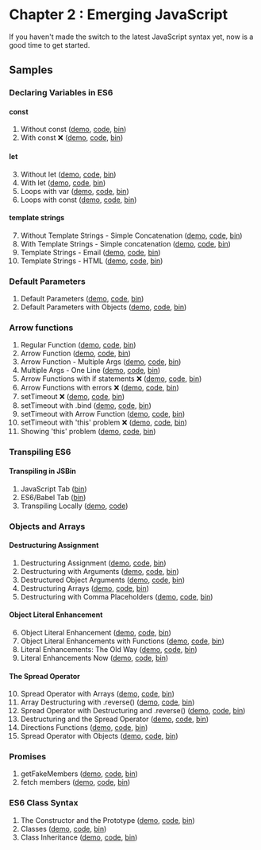 Chapter 2 : Emerging JavaScript
==================
If you haven't made the switch to the latest JavaScript syntax yet, now is a good time to get started.

Samples
--------

### Declaring Variables in ES6

#### const

  1. Without const ([demo](https://rawgit.com/MoonHighway/learning-react/master/chapter-02/01-declaring-variables/01-const.html), [code](http://github.com/MoonHighway/learning-react/blob/master/chapter-02/01-declaring-variables/01-const.html), [bin](http://jsbin.com/gapoxa/1/edit?js,output))
  2. With const ❌
   ([demo](https://rawgit.com/MoonHighway/learning-react/master/chapter-02/01-declaring-variables/02-const.html), [code](http://github.com/MoonHighway/learning-react/blob/master/chapter-02/01-declaring-variables/02-const.html), [bin](http://jsbin.com/gapoxa/2/edit?js,output))

#### let

  3. Without let ([demo](https://rawgit.com/MoonHighway/learning-react/master/chapter-02/01-declaring-variables/03-let.html), [code](http://github.com/MoonHighway/learning-react/blob/master/chapter-02/01-declaring-variables/03-let.html), [bin](http://jsbin.com/gapoxa/3/edit?js,output))
  4. With let ([demo](https://rawgit.com/MoonHighway/learning-react/master/chapter-02/01-declaring-variables/04-let.html), [code](http://github.com/MoonHighway/learning-react/blob/master/chapter-02/01-declaring-variables/04-let.html), [bin](http://jsbin.com/gapoxa/4/edit?js,output))
  5. Loops with var ([demo](https://rawgit.com/MoonHighway/learning-react/master/chapter-02/01-declaring-variables/05-let.html), [code](http://github.com/MoonHighway/learning-react/blob/master/chapter-02/01-declaring-variables/05-let.html), [bin](http://jsbin.com/gapoxa/5/edit?js,output))
  6. Loops with const ([demo](https://rawgit.com/MoonHighway/learning-react/master/chapter-02/01-declaring-variables/06-let.html), [code](http://github.com/MoonHighway/learning-react/blob/master/chapter-02/01-declaring-variables/06-let.html), [bin](http://jsbin.com/gapoxa/6/edit?js,output))

#### template strings
  7. Without Template Strings - Simple Concatenation ([demo](https://rawgit.com/MoonHighway/learning-react/master/chapter-02/01-declaring-variables/07-template-strings.html), [code](http://github.com/MoonHighway/learning-react/blob/master/chapter-02/01-declaring-variables/07-template-strings.html), [bin](http://jsbin.com/gapoxa/7/edit?js,output))
  8. With Template Strings - Simple concatenation ([demo](https://rawgit.com/MoonHighway/learning-react/master/chapter-02/01-declaring-variables/08-template-strings.html), [code](http://github.com/MoonHighway/learning-react/blob/master/chapter-02/01-declaring-variables/08-template-strings.html), [bin](http://jsbin.com/gapoxa/8/edit?js,output))
  9. Template Strings - Email ([demo](https://rawgit.com/MoonHighway/learning-react/master/chapter-02/01-declaring-variables/09-template-strings.html), [code](http://github.com/MoonHighway/learning-react/blob/master/chapter-02/01-declaring-variables/09-template-strings.html), [bin](http://jsbin.com/gapoxa/9/edit?js,output))
  10. Template Strings - HTML ([demo](https://rawgit.com/MoonHighway/learning-react/master/chapter-02/01-declaring-variables/10-template-strings.html), [code](http://github.com/MoonHighway/learning-react/blob/master/chapter-02/01-declaring-variables/10-template-strings.html), [bin](http://jsbin.com/gapoxa/10/edit?js,output))

### Default Parameters

  1. Default Parameters ([demo](https://rawgit.com/MoonHighway/learning-react/master/chapter-02/02-es6-functions/01-default-parameters.html), [code](http://github.com/MoonHighway/learning-react/blob/master/chapter-02/02-es6-functions/01-default-parameters.html), [bin](http://jsbin.com/yeqexu/1/edit?js,console))
  2. Default Parameters with Objects ([demo](https://rawgit.com/MoonHighway/learning-react/master/chapter-02/02-es6-functions/02-default-parameters.html), [code](http://github.com/MoonHighway/learning-react/blob/master/chapter-02/02-es6-functions/02-default-parameters.html), [bin](http://jsbin.com/yeqexu/2/edit?js,console))

### Arrow functions

  1. Regular Function
  ([demo](https://rawgit.com/MoonHighway/learning-react/master/chapter-02/03-arrow-functions/01-arrows.html), [code](http://github.com/MoonHighway/learning-react/blob/master/chapter-02/03-arrow-functions/01-arrows.html), [bin](http://jsbin.com/tegefa/1/edit?js,console))
  2. Arrow Function ([demo](https://rawgit.com/MoonHighway/learning-react/master/chapter-02/03-arrow-functions/02-arrows.html), [code](http://github.com/MoonHighway/learning-react/blob/master/chapter-02/03-arrow-functions/02-arrows.html), [bin](http://jsbin.com/tegefa/2/edit?js,console))
  3. Arrow Function - Multiple Args ([demo](https://rawgit.com/MoonHighway/learning-react/master/chapter-02/03-arrow-functions/03-arrows.html), [code](http://github.com/MoonHighway/learning-react/blob/master/chapter-02/03-arrow-functions/03-arrows.html), [bin](http://jsbin.com/tegefa/3/edit?js,console))
  4. Multiple Args - One Line ([demo](https://rawgit.com/MoonHighway/learning-react/master/chapter-02/03-arrow-functions/04-arrows.html), [code](http://github.com/MoonHighway/learning-react/blob/master/chapter-02/03-arrow-functions/04-arrows.html), [bin](http://jsbin.com/tegefa/4/edit?js,console))
  5. Arrow Functions with if statements ❌  ([demo](https://rawgit.com/MoonHighway/learning-react/master/chapter-02/03-arrow-functions/05-arrows.html), [code](http://github.com/MoonHighway/learning-react/blob/master/chapter-02/03-arrow-functions/05-arrows.html), [bin](http://jsbin.com/tegefa/5/edit?js,console))
  6. Arrow Functions with errors ❌  ([demo](https://rawgit.com/MoonHighway/learning-react/master/chapter-02/03-arrow-functions/06-arrows.html), [code](http://github.com/MoonHighway/learning-react/blob/master/chapter-02/03-arrow-functions/06-arrows.html), [bin](http://jsbin.com/tegefa/6/edit?js,console))
  7. setTimeout ❌  ([demo](https://rawgit.com/MoonHighway/learning-react/master/chapter-02/03-arrow-functions/07-arrows.html), [code](http://github.com/MoonHighway/learning-react/blob/master/chapter-02/03-arrow-functions/07-arrows.html), [bin](http://jsbin.com/tegefa/7/edit?js,console))
  8. setTimeout with .bind ([demo](https://rawgit.com/MoonHighway/learning-react/master/chapter-02/03-arrow-functions/08-arrows.html), [code](http://github.com/MoonHighway/learning-react/blob/master/chapter-02/03-arrow-functions/08-arrows.html), [bin](http://jsbin.com/tegefa/8/edit?js,console))
  9. setTimeout with Arrow Function ([demo](https://rawgit.com/MoonHighway/learning-react/master/chapter-02/03-arrow-functions/09-arrows.html), [code](http://github.com/MoonHighway/learning-react/blob/master/chapter-02/03-arrow-functions/09-arrows.html), [bin](http://jsbin.com/tegefa/9/edit?js,console))
  10. setTimeout with 'this' problem ❌  ([demo](https://rawgit.com/MoonHighway/learning-react/master/chapter-02/03-arrow-functions/10-arrows.html), [code](http://github.com/MoonHighway/learning-react/blob/master/chapter-02/03-arrow-functions/10-arrows.html), [bin](http://jsbin.com/tegefa/10/edit?js,console))
  11. Showing 'this' problem ([demo](https://rawgit.com/MoonHighway/learning-react/master/chapter-02/03-arrow-functions/11-arrows.html), [code](http://github.com/MoonHighway/learning-react/blob/master/chapter-02/03-arrow-functions/11-arrows.html), [bin](http://jsbin.com/tegefa/11/edit?js,console))

### Transpiling ES6

#### Transpiling in JSBin

  1. JavaScript Tab ([bin](http://jsbin.com/puraror/1/edit?js,console))
  2. ES6/Babel Tab ([bin](http://jsbin.com/puraror/2/edit?js,console))
  3. Transpiling Locally ([demo](http://rawgit.com/MoonHighway/learning-react/master/chapter-02/babel-inline-transpiler.html),
  [code](https://github.com/MoonHighway/learning-react/blob/master/chapter-02/babel-inline-transpiler.html))

### Objects and Arrays

#### Destructuring Assignment

  1. Destructuring Assignment ([demo](https://rawgit.com/MoonHighway/learning-react/master/chapter-02/04-objects-and-arrays/01-destructuring.html), [code](http://github.com/MoonHighway/learning-react/blob/master/chapter-02/04-objects-and-arrays/01-destructuring.html), [bin](http://jsbin.com/jukokaf/1/edit?js,console))
  2. Destructuring with Arguments ([demo](https://rawgit.com/MoonHighway/learning-react/master/chapter-02/04-objects-and-arrays/02-destructuring.html), [code](http://github.com/MoonHighway/learning-react/blob/master/chapter-02/04-objects-and-arrays/02-destructuring.html), [bin](http://jsbin.com/jukokaf/2/edit?js,console))
  3. Destructured Object Arguments ([demo](https://rawgit.com/MoonHighway/learning-react/master/chapter-02/04-objects-and-arrays/03-destructuring.html), [code](http://github.com/MoonHighway/learning-react/blob/master/chapter-02/04-objects-and-arrays/03-destructuring.html), [bin](http://jsbin.com/jukokaf/3/edit?js,console))
  4. Destructuring Arrays ([demo](https://rawgit.com/MoonHighway/learning-react/master/chapter-02/04-objects-and-arrays/04-destructuring.html), [code](http://github.com/MoonHighway/learning-react/blob/master/chapter-02/04-objects-and-arrays/04-destructuring.html), [bin](http://jsbin.com/jukokaf/4/edit?js,console))
  5. Destructuring with Comma Placeholders ([demo](https://rawgit.com/MoonHighway/learning-react/master/chapter-02/04-objects-and-arrays/05-destructuring.html), [code](http://github.com/MoonHighway/learning-react/blob/master/chapter-02/04-objects-and-arrays/05-destructuring.html), [bin](http://jsbin.com/jukokaf/5/edit?js,console))

#### Object Literal Enhancement

  6. Object Literal Enhancement ([demo](https://rawgit.com/MoonHighway/learning-react/master/chapter-02/04-objects-and-arrays/06-object-literal-enhancement.html), [code](http://github.com/MoonHighway/learning-react/blob/master/chapter-02/04-objects-and-arrays/06-object-literal-enhancement.html), [bin](http://jsbin.com/jukokaf/6/edit?js,console))
  7. Object Literal Enhancements with Functions ([demo](https://rawgit.com/MoonHighway/learning-react/master/chapter-02/04-objects-and-arrays/07-object-literal-enhancement.html), [code](http://github.com/MoonHighway/learning-react/blob/master/chapter-02/04-objects-and-arrays/07-object-literal-enhancement.html), [bin](http://jsbin.com/jukokaf/7/edit?js,console))
  8. Literal Enhancements: The Old Way ([demo](https://rawgit.com/MoonHighway/learning-react/master/chapter-02/04-objects-and-arrays/08-object-literal-enhancement.html), [code](http://github.com/MoonHighway/learning-react/blob/master/chapter-02/04-objects-and-arrays/08-object-literal-enhancement.html), [bin](http://jsbin.com/jukokaf/8/edit?js,console))
  9. Literal Enhancements Now ([demo](https://rawgit.com/MoonHighway/learning-react/master/chapter-02/04-objects-and-arrays/09-object-literal-enhancement.html), [code](http://github.com/MoonHighway/learning-react/blob/master/chapter-02/04-objects-and-arrays/09-object-literal-enhancement.html), [bin](http://jsbin.com/jukokaf/9/edit?js,console))

#### The Spread Operator

  10. Spread Operator with Arrays ([demo](https://rawgit.com/MoonHighway/learning-react/master/chapter-02/04-objects-and-arrays/10-spread-operator.html), [code](http://github.com/MoonHighway/learning-react/blob/master/chapter-02/04-objects-and-arrays/10-spread-operator.html), [bin](http://jsbin.com/jukokaf/10/edit?js,console))
  11. Array Destructuring with .reverse() ([demo](https://rawgit.com/MoonHighway/learning-react/master/chapter-02/04-objects-and-arrays/11-spread-operator.html), [code](http://github.com/MoonHighway/learning-react/blob/master/chapter-02/04-objects-and-arrays/11-spread-operator.html), [bin](http://jsbin.com/jukokaf/11/edit?js,console))
  12. Spread Operator with Destructuring and .reverse() ([demo](https://rawgit.com/MoonHighway/learning-react/master/chapter-02/04-objects-and-arrays/12-spread-operator.html), [code](http://github.com/MoonHighway/learning-react/blob/master/chapter-02/04-objects-and-arrays/12-spread-operator.html), [bin](http://jsbin.com/jukokaf/12/edit?js,console))
  13. Destructuring and the Spread Operator ([demo](https://rawgit.com/MoonHighway/learning-react/master/chapter-02/04-objects-and-arrays/13-spread-operator.html), [code](http://github.com/MoonHighway/learning-react/blob/master/chapter-02/04-objects-and-arrays/13-spread-operator.html), [bin](http://jsbin.com/jukokaf/13/edit?js,console))
  14. Directions Functions ([demo](https://rawgit.com/MoonHighway/learning-react/master/chapter-02/04-objects-and-arrays/14-spread-operator.html), [code](http://github.com/MoonHighway/learning-react/blob/master/chapter-02/04-objects-and-arrays/14-spread-operator.html), [bin](http://jsbin.com/jukokaf/14/edit?js,console))
  15. Spread Operator with Objects ([demo](https://rawgit.com/MoonHighway/learning-react/master/chapter-02/04-objects-and-arrays/15-spread-operator.html), [code](http://github.com/MoonHighway/learning-react/blob/master/chapter-02/04-objects-and-arrays/15-spread-operator.html), [bin](http://jsbin.com/jukokaf/15/edit?js,console))

### Promises

  1. getFakeMembers ([demo](https://rawgit.com/MoonHighway/learning-react/master/chapter-02/05-promises/01-promises.html), [code](http://github.com/MoonHighway/learning-react/blob/master/chapter-02/05-promises/01-promises.html), [bin](http://jsbin.com/pupojik/1/edit?js,console))
  2. fetch members ([demo](https://rawgit.com/MoonHighway/learning-react/master/chapter-02/05-promises/02-promises.html), [code](http://github.com/MoonHighway/learning-react/blob/master/chapter-02/05-promises/02-promises.html), [bin](http://jsbin.com/haguhe/1/edit?js,console))

### ES6 Class Syntax

  1. The Constructor and the Prototype ([demo](https://rawgit.com/MoonHighway/learning-react/master/chapter-02/06-es6-class-syntax/01-classes.html), [code](http://github.com/MoonHighway/learning-react/blob/master/chapter-02/06-es6-class-syntax/01-classes.html), [bin](http://jsbin.com/hoqileh/1/edit?js,console))
  2. Classes ([demo](https://rawgit.com/MoonHighway/learning-react/master/chapter-02/06-es6-class-syntax/02-classes.html), [code](http://github.com/MoonHighway/learning-react/blob/master/chapter-02/06-es6-class-syntax/02-classes.html), [bin](http://jsbin.com/hoqileh/2/edit?js,console))
  3. Class Inheritance ([demo](https://rawgit.com/MoonHighway/learning-react/master/chapter-02/06-es6-class-syntax/03-classes.html), [code](http://github.com/MoonHighway/learning-react/blob/master/chapter-02/06-es6-class-syntax/03-classes.html), [bin](http://jsbin.com/hoqileh/3/edit?js,console))
